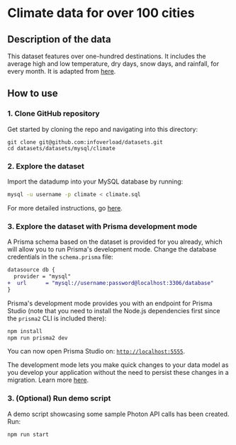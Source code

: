 # Climate data for over 100 cities

## Description of the data

This dataset features over one-hundred destinations. It includes the average high and low temperature, dry days, snow days, and rainfall, for every month.
It is adapted from [here](https://michaelxander.com/climate-data/).


## How to use

### 1. Clone GitHub repository

Get started by cloning the repo and navigating into this directory:

```
git clone git@github.com:infoverload/datasets.git
cd datasets/datasets/mysql/climate
```

### 2. Explore the dataset

Import the datadump into your MySQL database by running:

```sh
mysql -u username -p climate < climate.sql
```

For more detailed instructions, go [here](../README.md).


### 3. Explore the dataset with Prisma development mode

A Prisma schema based on the dataset is provided for you already, which will allow you to run Prisma's development mode. Change the database credentials in the `schema.prisma` file:

```diff
datasource db {
  provider = "mysql"
+  url      = "mysql://username:password@localhost:3306/database"
}
```

Prisma's development mode provides you with an endpoint for Prisma Studio (note that you need to install the Node.js dependencies first since the `prisma2` CLI is included there):

```sh
npm install
npm run prisma2 dev
```

You can now open Prisma Studio on: [`http://localhost:5555`](http://localhost:5555).

The development mode lets you make quick changes to your data model as you develop your application without the need to persist these changes in a migration.  Learn more [here](https://github.com/prisma/prisma2/blob/master/docs/development-mode.md).


### 3. (Optional) Run demo script

A demo script showcasing some sample Photon API calls has been created.  Run:

```sh
npm run start
```
